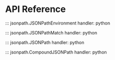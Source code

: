 # API Reference

::: jsonpath.JSONPathEnvironment
    handler: python

::: jsonpath.JSONPathMatch
    handler: python

::: jsonpath.JSONPath
    handler: python

::: jsonpath.CompoundJSONPath
    handler: python